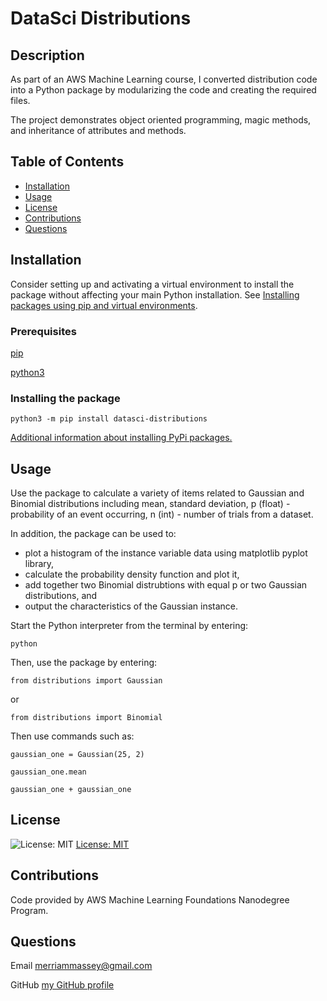 # DataSci Distributions

## Description

As part of an AWS Machine Learning course, I converted distribution code into a Python package by modularizing the code and creating the required files.

The project demonstrates object oriented programming, magic methods, and inheritance of attributes and methods.

## Table of Contents

- [Installation](#installation)
- [Usage](#usage)
- [License](#license)
- [Contributions](#contributions)
- [Questions](#questions)

## Installation

Consider setting up and activating a virtual environment to install the package without affecting your main Python installation. See [Installing packages using pip and virtual environments](https://packaging.python.org/guides/installing-using-pip-and-virtual-environments/).

### Prerequisites

[pip](https://pip.pypa.io/en/latest/)

[python3](https://www.python.org/downloads/)

### Installing the package

```
python3 -m pip install datasci-distributions
```

[Additional information about installing PyPi packages.](https://packaging.python.org/tutorials/installing-packages/)

## Usage

Use the package to calculate a variety of items related to Gaussian and Binomial distributions including mean, standard deviation, p (float) - probability of an event occurring, n (int) - number of trials from a dataset.

In addition, the package can be used to:

- plot a histogram of the instance variable data using matplotlib pyplot library,
- calculate the probability density function and plot it,
- add together two Binomial distrubtions with equal p or two Gaussian distributions, and
- output the characteristics of the Gaussian instance.

Start the Python interpreter from the terminal by entering:

```
python
```

Then, use the package by entering:

```
from distributions import Gaussian
```

or

```
from distributions import Binomial
```

Then use commands such as:

```
gaussian_one = Gaussian(25, 2)
```

```
gaussian_one.mean
```

```
gaussian_one + gaussian_one
```

## License

![License: MIT](https://img.shields.io/badge/License-MIT-yellow.svg)
[License: MIT](https://opensource.org/licenses/MIT)

## Contributions

Code provided by AWS Machine Learning Foundations Nanodegree Program.

## Questions

Email merriammassey@gmail.com

GitHub [my GitHub profile](https://github.com/merriammassey)
